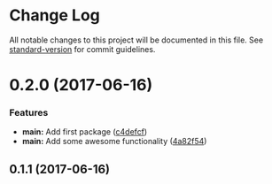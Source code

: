 # Change Log

All notable changes to this project will be documented in this file.
See [standard-version](https://github.com/conventional-changelog/standard-version) for commit guidelines.

<a name="0.2.0"></a>
# 0.2.0 (2017-06-16)


### Features

* **main:** Add first package ([c4defcf](https://github.com/nicojs/ci-npm-with-lerna/commit/c4defcf))
* **main:** Add some awesome functionality ([4a82f54](https://github.com/nicojs/ci-npm-with-lerna/commit/4a82f54))




<a name="0.1.1"></a>
## 0.1.1 (2017-06-16)
